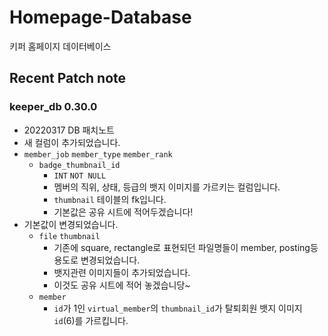 

# Homepage-Database

키퍼 홈페이지 데이터베이스

## Recent Patch note
### keeper_db 0.30.0
- 20220317 DB 패치노트
- 새 컬럼이 추가되었습니다.
- `member_job` `member_type` `member_rank` 
    - `badge_thumbnail_id`
        - `INT` `NOT NULL`
        - 멤버의 직위, 상태, 등급의 뱃지 이미지를 가르키는 컬럼입니다.
        - `thumbnail` 테이블의 fk입니다.
        - 기본값은 공유 시트에 적어두겠습니다!
- 기본값이 변경되었습니다.
    - `file` `thumbnail`
        - 기존에 square, rectangle로 표현되던 파일명들이 member, posting등 용도로 변경되었습니다.
        - 뱃지관련 이미지들이 추가되었습니다.
        - 이것도 공유 시트에 적어 놓겠습니당~
    - `member`
        - `id`가 1인 `virtual_member`의 `thumbnail_id`가 탈퇴회원 뱃지 이미지 `id`(6)를 가르킵니다. 
